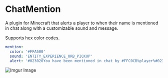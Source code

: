 # ChatMention
A plugin for Minecraft that alerts a player to when their name is mentioned in chat along with a customizable sound and message.

Supports hex color codes.

```yml
mention:
  color: '#FFA500'
  sound: 'ENTITY_EXPERIENCE_ORB_PICKUP'
  alert: '#023020You have been mentioned in chat by #FFC0CB%player%#023020!'
```

![Imgur Image](https://i.imgur.com/4cCPMcx.png)
